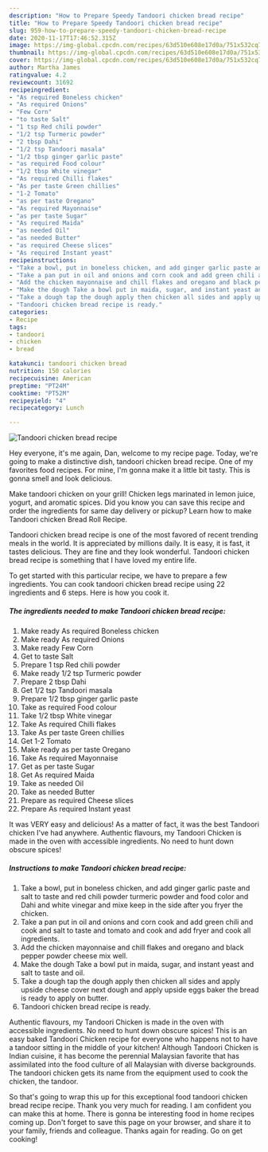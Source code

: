 ```yaml
---
description: "How to Prepare Speedy Tandoori chicken bread recipe"
title: "How to Prepare Speedy Tandoori chicken bread recipe"
slug: 959-how-to-prepare-speedy-tandoori-chicken-bread-recipe
date: 2020-11-17T17:46:52.315Z
image: https://img-global.cpcdn.com/recipes/63d510e608e17d0a/751x532cq70/tandoori-chicken-bread-recipe-recipe-main-photo.jpg
thumbnail: https://img-global.cpcdn.com/recipes/63d510e608e17d0a/751x532cq70/tandoori-chicken-bread-recipe-recipe-main-photo.jpg
cover: https://img-global.cpcdn.com/recipes/63d510e608e17d0a/751x532cq70/tandoori-chicken-bread-recipe-recipe-main-photo.jpg
author: Martha James
ratingvalue: 4.2
reviewcount: 31692
recipeingredient:
- "As required Boneless chicken"
- "As required Onions"
- "Few Corn"
- "to taste Salt"
- "1 tsp Red chili powder"
- "1/2 tsp Turmeric powder"
- "2 tbsp Dahi"
- "1/2 tsp Tandoori masala"
- "1/2 tbsp ginger garlic paste"
- "as required Food colour"
- "1/2 tbsp White vinegar"
- "As required Chilli flakes"
- "As per taste Green chillies"
- "1-2 Tomato"
- "as per taste Oregano"
- "As required Mayonnaise"
- "as per taste Sugar"
- "As required Maida"
- "as needed Oil"
- "as needed Butter"
- "as required Cheese slices"
- "As required Instant yeast"
recipeinstructions:
- "Take a bowl, put in boneless chicken, and add ginger garlic paste and salt to taste and red chili powder turmeric powder and food color and Dahi and white vinegar and mixe keep in the side after you fryer the chicken."
- "Take a pan put in oil and onions and corn cook and add green chili and cook and salt to taste and tomato and cook and add fryer and cook all ingredients."
- "Add the chicken mayonnaise and chill flakes and oregano and black pepper powder cheese mix well."
- "Make the dough Take a bowl put in maida, sugar, and instant yeast and salt to taste and oil."
- "Take a dough tap the dough apply then chicken all sides and apply upside cheese cover next dough and apply upside eggs baker the bread is ready to apply on butter."
- "Tandoori chicken bread recipe is ready."
categories:
- Recipe
tags:
- tandoori
- chicken
- bread

katakunci: tandoori chicken bread 
nutrition: 150 calories
recipecuisine: American
preptime: "PT24M"
cooktime: "PT52M"
recipeyield: "4"
recipecategory: Lunch

---
```



![Tandoori chicken bread recipe](https://img-global.cpcdn.com/recipes/63d510e608e17d0a/751x532cq70/tandoori-chicken-bread-recipe-recipe-main-photo.jpg)

Hey everyone, it's me again, Dan, welcome to my recipe page. Today, we're going to make a distinctive dish, tandoori chicken bread recipe. One of my favorites food recipes. For mine, I'm gonna make it a little bit tasty. This is gonna smell and look delicious.

Make tandoori chicken on your grill! Chicken legs marinated in lemon juice, yogurt, and aromatic spices. Did you know you can save this recipe and order the ingredients for same day delivery or pickup? Learn how to make Tandoori chicken Bread Roll Recipe.

Tandoori chicken bread recipe is one of the most favored of recent trending meals in the world. It is appreciated by millions daily. It is easy, it is fast, it tastes delicious. They are fine and they look wonderful. Tandoori chicken bread recipe is something that I have loved my entire life.


To get started with this particular recipe, we have to prepare a few ingredients. You can cook tandoori chicken bread recipe using 22 ingredients and 6 steps. Here is how you cook it.

<!--inarticleads1-->

##### The ingredients needed to make Tandoori chicken bread recipe:

1. Make ready As required Boneless chicken
1. Make ready As required Onions
1. Make ready Few Corn
1. Get to taste Salt
1. Prepare 1 tsp Red chili powder
1. Make ready 1/2 tsp Turmeric powder
1. Prepare 2 tbsp Dahi
1. Get 1/2 tsp Tandoori masala
1. Prepare 1/2 tbsp ginger garlic paste
1. Take as required Food colour
1. Take 1/2 tbsp White vinegar
1. Take As required Chilli flakes
1. Take As per taste Green chillies
1. Get 1-2 Tomato
1. Make ready as per taste Oregano
1. Take As required Mayonnaise
1. Get as per taste Sugar
1. Get As required Maida
1. Take as needed Oil
1. Take as needed Butter
1. Prepare as required Cheese slices
1. Prepare As required Instant yeast


It was VERY easy and delicious! As a matter of fact, it was the best Tandoori chicken I&#39;ve had anywhere. Authentic flavours, my Tandoori Chicken is made in the oven with accessible ingredients. No need to hunt down obscure spices! 

<!--inarticleads2-->

##### Instructions to make Tandoori chicken bread recipe:

1. Take a bowl, put in boneless chicken, and add ginger garlic paste and salt to taste and red chili powder turmeric powder and food color and Dahi and white vinegar and mixe keep in the side after you fryer the chicken.
1. Take a pan put in oil and onions and corn cook and add green chili and cook and salt to taste and tomato and cook and add fryer and cook all ingredients.
1. Add the chicken mayonnaise and chill flakes and oregano and black pepper powder cheese mix well.
1. Make the dough Take a bowl put in maida, sugar, and instant yeast and salt to taste and oil.
1. Take a dough tap the dough apply then chicken all sides and apply upside cheese cover next dough and apply upside eggs baker the bread is ready to apply on butter.
1. Tandoori chicken bread recipe is ready.


Authentic flavours, my Tandoori Chicken is made in the oven with accessible ingredients. No need to hunt down obscure spices! This is an easy baked Tandoori Chicken recipe for everyone who happens not to have a tandoor sitting in the middle of your kitchen! Although Tandoori Chicken is Indian cuisine, it has become the perennial Malaysian favorite that has assimilated into the food culture of all Malaysian with diverse backgrounds. The tandoori chicken gets its name from the equipment used to cook the chicken, the tandoor. 

So that's going to wrap this up for this exceptional food tandoori chicken bread recipe recipe. Thank you very much for reading. I am confident you can make this at home. There is gonna be interesting food in home recipes coming up. Don't forget to save this page on your browser, and share it to your family, friends and colleague. Thanks again for reading. Go on get cooking!
